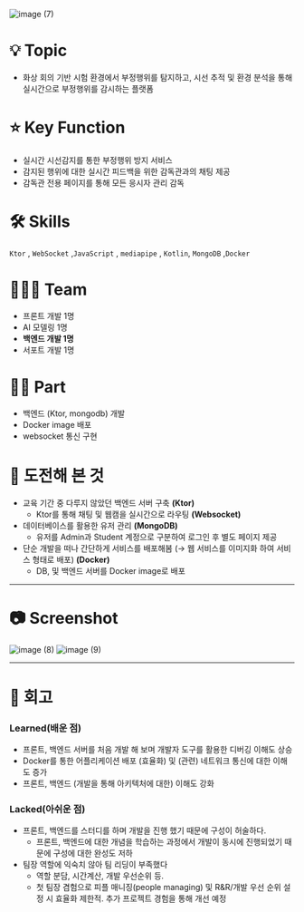 
![image (7)](https://github.com/user-attachments/assets/18b07c12-033e-4aaf-9c6c-629589fe4d8e)

# 💡 Topic

- 화상 회의 기반 시험 환경에서 부정행위를 탐지하고, 시선 추적 및 환경 분석을 통해 실시간으로 부정행위를 감시하는 플랫폼

# ⭐️ Key Function

- 실시간 시선감지를 통한 부정행위 방지 서비스
- 감지된 행위에 대한 실시간 피드백을 위한 감독관과의 채팅 제공
- 감독관 전용 페이지를 통해 모든 응시자 관리 감독

# 🛠 Skills

 `Ktor` , `WebSocket` ,`JavaScript` , `mediapipe` , `Kotlin`, `MongoDB` ,`Docker`

# 🧑🏻‍💻 Team

- 프론트 개발 1명
- AI 모델링 1명
- **백엔드 개발 1명**
- 서포트 개발 1명

# 🤚🏻 Part

- 백엔드 (Ktor, mongodb) 개발
- Docker image 배포
- websocket 통신 구현

# 🤔 도전해 본 것

- 교육 기간 중 다루지 않았던 백엔드 서버 구축 **(Ktor)**
    - Ktor를 통해 채팅 및 웹캠을 실시간으로 라우팅 **(Websocket)**
- 데이터베이스를 활용한 유저 관리 **(MongoDB)**
    - 유저를 Admin과 Student 계정으로 구분하여 로그인 후 별도 페이지 제공
- 단순 개발을 떠나 간단하게 서비스를 배포해봄 (→ 웹 서비스를 이미지화 하여 서비스 형태로 배포) **(Docker)**
    - DB, 및 백엔드 서버를 Docker image로 배포

---

# 📷 Screenshot
![image (8)](https://github.com/user-attachments/assets/a3aad887-9524-4b56-93fa-415f9acf5517)
![image (9)](https://github.com/user-attachments/assets/daad38f2-6190-4fa0-8e53-4e9e91bb7415)


---

# 📝 회고

### **Learned(배운 점)**

- 프론트, 백엔드 서버를 처음 개발 해 보며 개발자 도구를 활용한 디버깅 이해도 상승
- Docker를 통한 어플리케이션 배포 (효율화) 및 (관련) 네트워크 통신에 대한 이해도 증가
- 프론트, 백엔드 (개발을 통해 아키텍처에 대한) 이해도 강화

### **Lacked(아쉬운 점)**

- 프론트, 백엔드를 스터디를 하며 개발을 진행 했기 때문에 구성이 허술하다.
    - 프론트, 백엔드에 대한 개념을 학습하는 과정에서 개발이 동시에 진행되었기 때문에 구성에 대한 완성도 저하
- 팀장 역할에 익숙치 않아 팀 리딩이 부족했다
    - 역할 분담, 시간계산, 개발 우선순위 등.
    - 첫 팀장 겸험으로 피플 매니징(people managing) 및 R&R/개발 우선 순위 설정 시 효율화 제한적. 추가 프로젝트 경험을 통해 개선 예정
